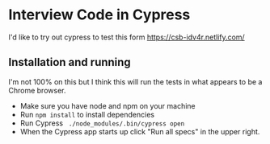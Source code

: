 # Interview Code in Cypress
I'd like to try out cypress to test this form
https://csb-idv4r.netlify.com/

## Installation and running
I'm not 100% on this but I think this will run the tests in
what appears to be a Chrome browser.

* Make sure you have node and npm on your machine
* Run `npm install` to install dependencies
* Run Cypress ` ./node_modules/.bin/cypress open`
* When the Cypress app starts up click "Run all specs" in the
upper right.
